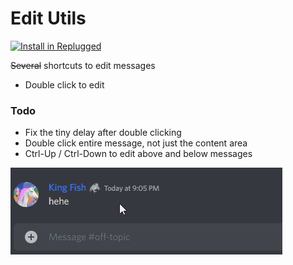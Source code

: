 # Edit Utils

[![Install in Replugged](https://img.shields.io/badge/-Install%20in%20Replugged-blue?style=for-the-badge&logo=none)](https://replugged.dev/install?identifier=dev.kingfish.EditUtils)

~~Several~~ shortcuts to edit messages

- Double click to edit

### Todo

- Fix the tiny delay after double clicking
- Double click entire message, not just the content area
- Ctrl-Up / Ctrl-Down to edit above and below messages

![Edit utils preview](/plugins/edit-utils/assets/double_click_edit.gif)
